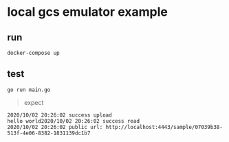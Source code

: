 # local gcs emulator example

## run

`docker-compose up`

## test

`go run main.go`

> expect

```
2020/10/02 20:26:02 success upload
hello world2020/10/02 20:26:02 success read
2020/10/02 20:26:02 public url: http://localhost:4443/sample/07039b38-513f-4e06-8382-1831139dc1b7
```